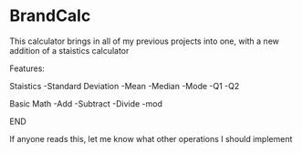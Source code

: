 # BrandCalc

This calculator brings in all of my previous projects into one, with a new addition of a staistics calculator

Features:

Staistics
-Standard Deviation 
-Mean 
-Median 
-Mode
-Q1
-Q2 

Basic Math 
-Add
-Subtract
-Divide
-mod

END

If anyone reads this, let me know what other operations I should implement
